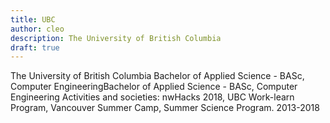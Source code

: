 ```yaml
---
title: UBC
author: cleo
description: The University of British Columbia
draft: true
---
```


The University of British Columbia
Bachelor of Applied Science - BASc, Computer EngineeringBachelor of Applied Science - BASc, Computer Engineering
Activities and societies: nwHacks 2018, UBC Work-learn Program, Vancouver Summer Camp, Summer Science Program.
2013-2018
